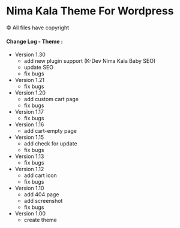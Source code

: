 # Nima Kala Theme For Wordpress
&copy; All files have copyright


#### Change Log - Theme :
 * Version 1.30
   * add new plugin support (K-Dev Nima Kala Baby SEO)
   * update SEO
   * fix bugs
 * Version 1.21
   * fix bugs
 * Version 1.20
   * add custom cart page
   * fix bugs
 * Version 1.17
   * fix bugs
 * Version 1.16
   * add cart-empty page
 * Version 1.15 
   * add check for update
   * fix bugs
 * Version 1.13
   * fix bugs
 * Version 1.12
   * add cart icon
   * fix bugs
 * Version 1.10
   * add 404 page
   * add screenshot
   * fix bugs
 * Version 1.00
   * create theme
